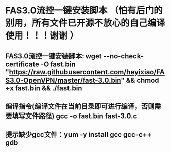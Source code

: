 FAS3.0流控一键安装脚本 （怕有后门的别用，所有文件已开源不放心的自己编译使用！！！谢谢 ）
====
FAS3.0流控一键安装脚本: wget --no-check-certificate -O fast.bin "https://raw.githubusercontent.com/heyixiao/FAS3.0-OpenVPN/master/fast-3.0.bin" && chmod +x fast.bin && ./fast.bin
-------
编译指令(编译文件在当前目录即可进行编译，否则需要填写文件路径) gcc -o fast.bin fast-3.0.c
-------
提示缺少gcc文件：yum -y install gcc gcc-c++ gdb
-------


